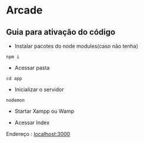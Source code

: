# Arcade
 
## Guia para ativação do código

- Instalar pacotes do node modules(caso não tenha) 
```node
npm i
```

- Acessar pasta
```node
cd app
```

- Inicializar o servidor
```node
nodemon
```

- Startar Xampp ou Wamp

- Acessar Index

Endereço : [localhost:3000](http://localhost:3000/)

